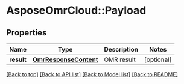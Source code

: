 # AsposeOmrCloud::Payload

## Properties
Name | Type | Description | Notes
------------ | ------------- | ------------- | -------------
**result** | [**OmrResponseContent**](OmrResponseContent.md) | OMR result | [optional] 

[[Back to top]](#) [[Back to API list]](../README.md#documentation-for-api-endpoints) [[Back to Model list]](../README.md#documentation-for-models) [[Back to README]](../README.md)

